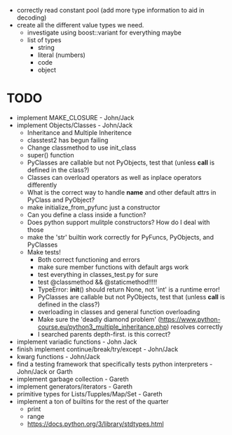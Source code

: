 
 - correctly read constant pool (add more type information to aid in decoding)
 - create all the different value types we need.
    - investigate using boost::variant for everything maybe
    - list of types
        - string
        - literal (numbers)
        - code
        - object

# TODO
 - implement MAKE_CLOSURE - John/Jack
 - implement Objects/Classes - John/Jack
    - Inheritance and Multiple Inheritence
    - classtest2 has begun failing
    - Change classmethod to use init_class
    - super() function
    - PyClasses are callable but not PyObjects, test that (unless __call__ is defined in the class?)
    - Classes can overload operators as well as inplace operators differently
    - What is the correct way to handle __name__ and other default attrs in PyClass and PyObject?
    - make initialize_from_pyfunc just a constructor
    - Can you define a class inside a function?
    - Does python support mulitple constructors? How do I deal with those
    - make the 'str' builtin work correctly for PyFuncs, PyObjects, and PyClasses
    - Make tests!
        - Both correct functioning and errors
        - make sure member functions with default args work
        - test everything in classes_test.py for sure
        - test @classmethod &&  @staticmethod!!!!!
        - TypeError: __init__() should return None, not 'int' is a runtime error!
        - PyClasses are callable but not PyObjects, test that (unless __call__ is defined in the class?)
        - overloading in classes and general function overloading
        - Make sure the 'deadly diamond problem' (https://www.python-course.eu/python3_multiple_inheritance.php) resolves correctly
        - I searched parents depth-first. is this correct?
 - implement variadic functions - John Jack
 - finish implement continue/break/try/except - John/Jack
 - kwarg functions - John/Jack
 - find a testing framework that specifically tests python interpreters - John/Jack or Garth
 - implement garbage collection - Gareth
 - implement generators/iterators - Gareth
 - primitive types for Lists/Tupples/Map/Set - Gareth
 - implement a ton of builtins for the rest of the quarter
    - print 
    - range
    - https://docs.python.org/3/library/stdtypes.html
